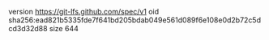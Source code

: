 version https://git-lfs.github.com/spec/v1
oid sha256:ead821b5335fde7f641bd205bdab049e561d089f6e108e0d2b72c5dcd3d32d88
size 644
